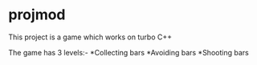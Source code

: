 # projmod
This project is a game which works on turbo C++

The game has 3 levels:-
*Collecting bars
*Avoiding bars
*Shooting bars
